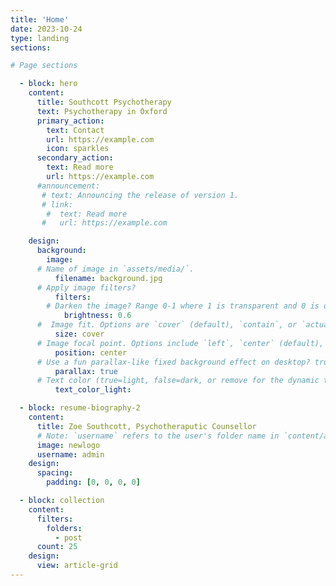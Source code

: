```yaml
---
title: 'Home'
date: 2023-10-24
type: landing
sections:

# Page sections

  - block: hero
    content:
      title: Southcott Psychotherapy
      text: Psychotherapy in Oxford
      primary_action:
        text: Contact
        url: https://example.com
        icon: sparkles
      secondary_action:
        text: Read more
        url: https://example.com
      #announcement:
       # text: Announcing the release of version 1.
       # link:
        #  text: Read more
       #   url: https://example.com

    design:
      background:
        image:
      # Name of image in `assets/media/`.
          filename: background.jpg
      # Apply image filters?
          filters:
        # Darken the image? Range 0-1 where 1 is transparent and 0 is opaque.
            brightness: 0.6
      #  Image fit. Options are `cover` (default), `contain`, or `actual` size.
          size: cover
      # Image focal point. Options include `left`, `center` (default), or `right`.
          position: center
      # Use a fun parallax-like fixed background effect on desktop? true/false
          parallax: true
      # Text color (true=light, false=dark, or remove for the dynamic theme color).
          text_color_light: 

  - block: resume-biography-2
    content:
      title: Zoe Southcott, Psychotheraputic Counsellor
      # Note: `username` refers to the user's folder name in `content/authors/`
      image: newlogo
      username: admin
    design:
      spacing:
        padding: [0, 0, 0, 0]

  - block: collection
    content:
      filters:
        folders:
          - post
      count: 25
    design:
      view: article-grid
---
```

